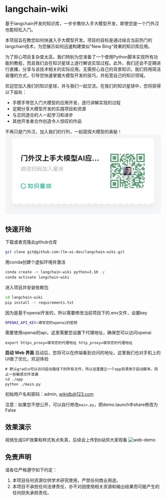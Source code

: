 # langchain-wiki
基于langchain开发的知识库，一步步教你入手大模型开发，即使您是一个门外汉也能轻松入门。

本项目旨在教您如何快速入手大模型开发。项目的目标是通过结合当前热门的langchain技术，为您展示如何迅速构建类似"New Bing"效果的知识库应用。

为了担心项目复杂度太高，我们特别为您准备了一个使用Python脚本实现所有功能的教程，而且我们会在知识星球上逐行解说实现过程。此外，我们还会不定期进行直播，分享与该技术相关的实际应用。无需担心自己的背景知识，我们将用简洁易懂的方式，引导您快速掌握大模型开发的技巧，并拓宽自己的知识领域。

欢迎您加入我们的知识星球，并与我们一起交流。在我们的知识星球中，您将获得以下益处：
* 手模手带您入门大模型的应用开发，逐行讲解实现的过程
* 定期分享大模型开发的实践项目和资源
* 与志同道合的人一起学习和进步
* 其他开发者合作创造令人惊叹的作品

不再只是门外汉，加入我们的行列，一起窥探大模型的奥秘！
![xingqiu](resources/xingqiu.jpg)

## 快速开始

下载或者克隆此github仓库
```bash
git clone git@github.com:llm-ai-dev/langchain-wiki.git
```

用conda创建个虚拟环境并激活
```bash
conda create -n langchain-wiki python=3.10 -y
conda activate langchain-wiki
```

进入项目并安装依赖包
```bash
cd langchain-wiki
pip install -r requirements.txt  
```

因为是基于openai开发的，所以需要修改当前项目下的.env文件，设置key
```bash
OPENAI_API_KEY=填写您的openai的密钥
```

需要使用openai的api，这里需要您设置下代理地址，确保您可以访问openai
```
export https_proxy=填写您的代理地址 http_proxy=填写您的代理地址
```

**启动 Web 界面**
启动后，您将可以在终端看到访问的地址，这里我们也对手机上的UI做了优化，欢迎体验
```
# 默认gradio可以访问启动路径下的所有文件，所以这里建立一个app目录用于启动脚本，防止一些敏感文件泄漏
cd ./app
python ./main.py
```
初始用户名和密码：admin, wikidb@123.com

注意：如果您不想公开，可以自行修改`main.py`，把demo.launch中share修改为False
## 效果演示
视频生成GIF效果和样式有点失真，后续会上传到b站供大家观看
![web-demo](resources/web-demo.gif)

## 免责声明
请各位严格遵守如下约定：
1. 本项目任何资源仅供学术研究使用，严禁任何商业用途。
2. 本项目不承担任何法律责任，亦不对因使用相关资源和输出结果而可能产生的任何损失承担责任。
